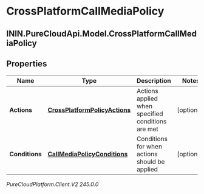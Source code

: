 # CrossPlatformCallMediaPolicy

## ININ.PureCloudApi.Model.CrossPlatformCallMediaPolicy

## Properties

|Name | Type | Description | Notes|
|------------ | ------------- | ------------- | -------------|
| **Actions** | [**CrossPlatformPolicyActions**](CrossPlatformPolicyActions) | Actions applied when specified conditions are met | [optional] |
| **Conditions** | [**CallMediaPolicyConditions**](CallMediaPolicyConditions) | Conditions for when actions should be applied | [optional] |



_PureCloudPlatform.Client.V2 245.0.0_
